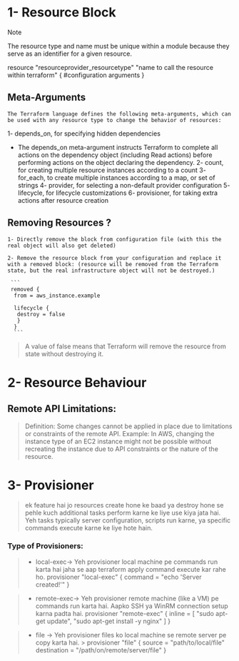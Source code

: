 
# 1- Resource Block

>[!NOTE]
> The resource type and name must be unique within a module because they serve as an identifier for a given resource.


    
resource "resourceprovider_resourcetype" "name to call the resource within terraform" {
  #configuration arguments 
}



## Meta-Arguments
    The Terraform language defines the following meta-arguments, which can be used with any resource type to change the behavior of resources:

1- depends_on, for specifying hidden dependencies
  + The depends_on meta-argument instructs Terraform to complete all actions on the dependency object (including Read actions) before performing actions on the object declaring the dependency. 
2- count, for creating multiple resource instances according to a count
3- for_each, to create multiple instances according to a map, or set of strings
4- provider, for selecting a non-default provider configuration
5- lifecycle, for lifecycle customizations
6- provisioner, for taking extra actions after resource creation




## Removing Resources ?

    1- Directly remove the block from configuration file (with this the real object will also get deleted)

    2- Remove the resource block from your configuration and replace it with a removed block: (resource will be removed from the Terraform state, but the real infrastructure object will not be destroyed.)

     ```
     removed {
      from = aws_instance.example

      lifecycle {
       destroy = false
       }
      }
      ```
> A value of false means that Terraform will remove the resource from state without destroying it.






# 2- Resource Behaviour

## Remote API Limitations:
> Definition: Some changes cannot be applied in place due to limitations or constraints of the remote API.
>   Example: In AWS, changing the instance type of an EC2 instance might not be possible without recreating the instance due to API constraints or the nature of the resource.






# 3- Provisioner 
> ek feature hai jo resources create hone ke baad ya destroy hone se pehle kuch additional tasks perform karne ke liye use kiya jata hai. Yeh tasks typically server configuration, scripts run karne, ya specific commands execute karne ke liye hote hain.
 ### Type of Provisioners:
 >  + local-exec-> Yeh provisioner local machine pe commands run karta hai jaha se aap terraform apply command execute kar rahe ho.
      provisioner "local-exec" {
        command = "echo 'Server created!'"
        }

 >  + remote-exec-> Yeh provisioner remote machine (like a VM) pe commands run karta hai. Aapko SSH ya WinRM connection setup karna padta hai.
         provisioner "remote-exec" {
          inline = [
             "sudo apt-get update",
             "sudo apt-get install -y nginx"
            ]
          }

 >  + file -> Yeh provisioner files ko local machine se remote server pe copy karta hai.
        > provisioner "file" {
           source      = "path/to/local/file"
            destination = "/path/on/remote/server/file"
          }
